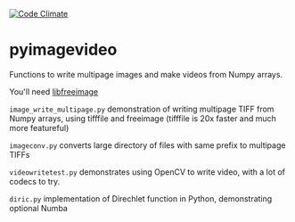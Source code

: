 [![Code Climate](https://codeclimate.com/github/scienceopen/pyimagevideo/badges/gpa.svg)](https://codeclimate.com/github/scienceopen/pyimagevideo)

# pyimagevideo
Functions to write multipage images and make videos from Numpy arrays.

You'll need [libfreeimage](https://scivision.co/writing-multipage-tiff-with-python/)

``` image_write_multipage.py ``` demonstration of writing multipage TIFF from Numpy arrays, using tifffile and freeimage (tifffile is 20x faster and much more featureful)

``` imageconv.py ``` converts large directory of files with same prefix to multipage TIFFs

``` videowritetest.py ``` demonstrates using OpenCV to write video, with a lot of codecs to try.

``` diric.py ``` implementation of Direchlet function in Python, demonstrating optional Numba
